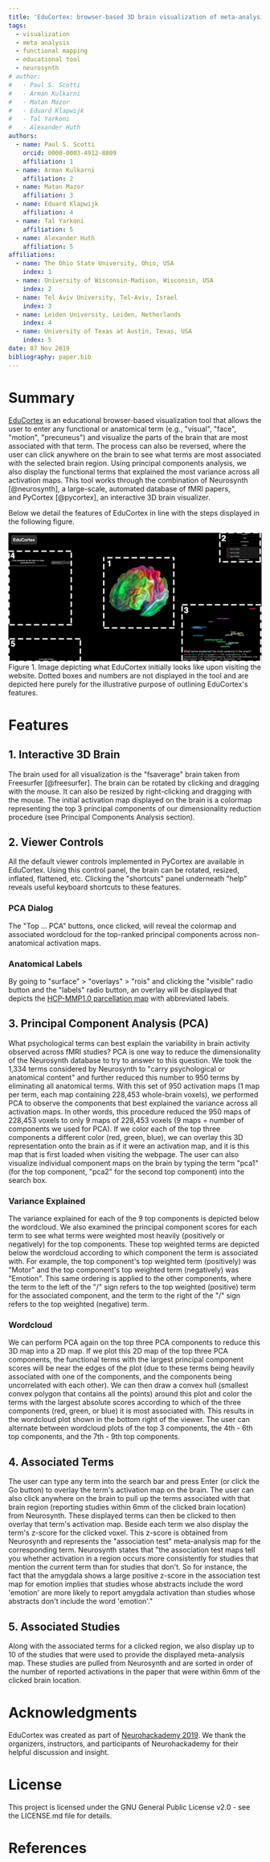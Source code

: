 ```yaml
---
title: 'EduCortex: browser-based 3D brain visualization of meta-analysis maps'
tags:
  - visualization
  - meta analysis
  - functional mapping
  - educational tool
  - neurosynth
# author:
#   - Paul S. Scotti
#   - Arman Kulkarni
#   - Matan Mazor
#   - Eduard Klapwijk
#   - Tal Yarkoni
#   - Alexander Huth
authors:
  - name: Paul S. Scotti
    orcid: 0000-0003-4912-8809
    affiliation: 1
  - name: Arman Kulkarni
    affiliation: 2
  - name: Matan Mazor
    affiliation: 3
  - name: Eduard Klapwijk
    affiliation: 4
  - name: Tal Yarkoni
    affiliation: 5
  - name: Alexander Huth
    affiliation: 5
affiliations:
  - name: The Ohio State University, Ohio, USA
    index: 1
  - name: University of Wisconsin-Madison, Wisconsin, USA
    index: 2
  - name: Tel Aviv University, Tel-Aviv, Israel
    index: 3
  - name: Leiden University, Leiden, Netherlands
    index: 4
  - name: University of Texas at Austin, Texas, USA
    index: 5
date: 07 Nov 2019
bibliography: paper.bib
---
```


# Summary
[EduCortex](paulscotti.github.io/educortex) is an educational browser-based visualization tool that allows the user to enter any functional or anatomical term (e.g., "visual", "face", "motion", "precuneus") and visualize the parts of the brain that are most associated with that term. The process can also be reversed, where the user can click anywhere on the brain to see what terms are most associated with the selected brain region. Using principal components analysis, we also display the functional terms that explained the most variance across all activation maps. This tool works through the combination of Neurosynth [@neurosynth], a large-scale, automated database of fMRI papers, and PyCortex [@pycortex], an interactive 3D brain visualizer.

Below we detail the features of EduCortex in line with the steps displayed in the following figure.

![EduCortex Diagram](figure1.png) Figure 1. Image depicting what EduCortex initially looks like upon visiting the website. Dotted boxes and numbers are not displayed in the tool and are depicted here purely for the illustrative purpose of outlining EduCortex's features.

# Features
## 1. Interactive 3D Brain
The brain used for all visualization is the "fsaverage" brain taken from Freesurfer [@freesurfer]. The brain can be rotated by clicking and dragging with the mouse. It can also be resized by right-clicking and dragging with the mouse. The initial activation map displayed on the brain is a colormap representing the top 3 principal components of our dimensionality reduction procedure (see Principal Components Analysis section). 

## 2. Viewer Controls
All the default viewer controls implemented in PyCortex are available in EduCortex. Using this control panel, the brain can be rotated, resized, inflated, flattened, etc. Clicking the "shortcuts" panel underneath "help" reveals useful keyboard shortcuts to these features.

### PCA Dialog
The "Top ... PCA" buttons, once clicked, will reveal the colormap and associated wordcloud for the top-ranked principal components across non-anatomical activation maps.

### Anatomical Labels
By going to "surface" > "overlays" > "rois" and clicking the "visible" radio button and the "labels" radio button, an overlay will be displayed that depicts the [HCP-MMP1.0 parcellation map](https://figshare.com/articles/HCP-MMP1_0_projected_on_fsaverage/3498446/2) with abbreviated labels.

## 3. Principal Component Analysis (PCA)
What psychological terms can best explain the variability in brain activity observed across fMRI studies? PCA is one way to reduce the dimensionality of the Neurosynth database to try to answer to this question. We took the 1,334 terms considered by Neurosynth to "carry psychological or anatomical content" and further reduced this number to 950 terms by eliminating all anatomical terms. With this set of 950 activation maps (1 map per term, each map containing 228,453 whole-brain voxels), we performed PCA to observe the components that best explained the variance across all activation maps. In other words, this procedure reduced the 950 maps of 228,453 voxels to only 9 maps of 228,453 voxels (9 maps = number of components we used for PCA). If we color each of the top three components a different color (red, green, blue), we can overlay this 3D representation onto the brain as if it were an activation map, and it is this map that is first loaded when visiting the webpage. The user can also visualize individual component maps on the brain by typing the term "pca1" (for the top component, "pca2" for the second top component) into the search box.

### Variance Explained
The variance explained for each of the 9 top components is depicted below the wordcloud. We also examined the principal component scores for each term to see what terms were weighted most heavily (positively or negatively) for the top components. These top weighted terms are depicted below the wordcloud according to which component the term is associated with. For example, the top component's top weighted term (positively) was "Motor" and the top component's top weighted term (negatively) was "Emotion". This same ordering is applied to the other components, where the term to the left of the "/" sign refers to the top weighted (positive) term for the associated component, and the term to the right of the "/" sign refers to the top weighted (negative) term.

### Wordcloud
We can perform PCA again on the top three PCA components to reduce this 3D map into a 2D map. If we plot this 2D map of the top three PCA components, the functional terms with the largest principal component scores will be near the edges of the plot (due to these terms being heavily associated with one of the components, and the components being uncorrelated with each other). We can then draw a convex hull (smallest convex polygon that contains all the points) around this plot and color the terms with the largest absolute scores according to which of the three components (red, green, or blue) it is most associated with. This results in the wordcloud plot shown in the bottom right of the viewer. The user can alternate between wordcloud plots of the top 3 components, the 4th - 6th top components, and the 7th - 9th top components. 

## 4. Associated Terms
The user can type any term into the search bar and press Enter (or click the Go button) to overlay the term's activation map on the brain. The user can also click anywhere on the brain to pull up the terms associated with that brain region (reporting studies within 6mm of the clicked brain location) from Neurosynth. These displayed terms can then be clicked to then overlay that term's activation map. Beside each term we also display the term's z-score for the clicked voxel. This z-score is obtained from Neurosynth and represents the "association test" meta-analysis map for the corresponding term. Neurosynth states that "the association test maps tell you whether activation in a region occurs more consistently for studies that mention the current term than for studies that don't. So for instance, the fact that the amygdala shows a large positive z-score in the association test map for emotion implies that studies whose abstracts include the word 'emotion' are more likely to report amygdala activation than studies whose abstracts don't include the word 'emotion'."

## 5. Associated Studies
Along with the associated terms for a clicked region, we also display up to 10 of the studies that were used to provide the displayed meta-analysis map. These studies are pulled from Neurosynth and are sorted in order of the number of reported activations in the paper that were within 6mm of the clicked brain location.

# Acknowledgments
EduCortex was created as part of [Neurohackademy 2019](https://neurohackademy.org/). We thank the organizers, instructors, and participants of Neurohackademy for their helpful discussion and insight.

# License
This project is licensed under the GNU General Public License v2.0 - see the LICENSE.md file for details.

# References
